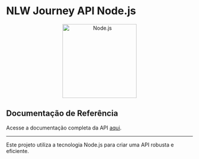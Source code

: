 # NLW Journey API Node.js

<p align="center">
  <img src="https://nodejs.org/static/images/logo.svg" alt="Node.js" width="200">
</p>

## Documentação de Referência

Acesse a documentação completa da API [aqui](https://nlw-journey.apidocumentation.com/reference).

---

Este projeto utiliza a tecnologia Node.js para criar uma API robusta e eficiente.
